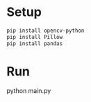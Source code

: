 # Setup
```sh
pip install opencv-python
pip install Pillow
pip install pandas

```
# Run
python main.py